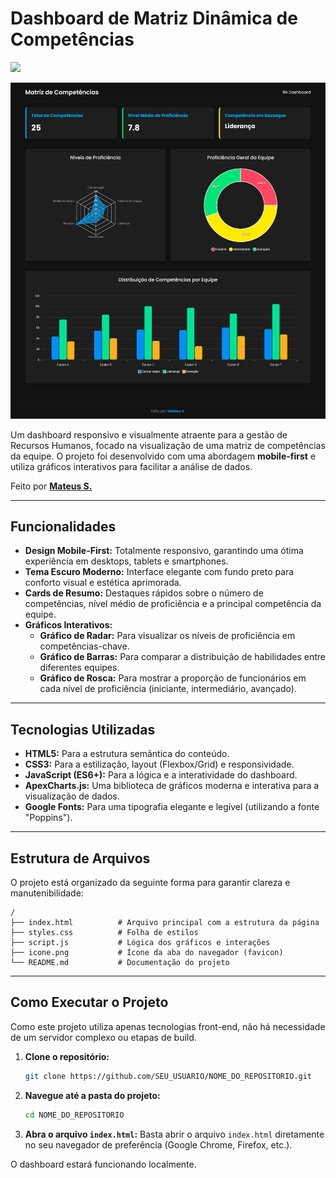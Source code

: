 # Dashboard de Matriz Dinâmica de Competências

<img src="https://user-images.githubusercontent.com/74038190/212284115-f47cd8ff-2ffb-4b04-b5bf-4d1c14c0247f.gif" width="1000">

![Prévia do Dashboard](img/1.png)

Um dashboard responsivo e visualmente atraente para a gestão de Recursos Humanos, focado na visualização de uma matriz de competências da equipe. O projeto foi desenvolvido com uma abordagem **mobile-first** e utiliza gráficos interativos para facilitar a análise de dados.

Feito por **[Mateus S.](https://github.com/Matz-Turing)**

---

## Funcionalidades

*   **Design Mobile-First:** Totalmente responsivo, garantindo uma ótima experiência em desktops, tablets e smartphones.
*   **Tema Escuro Moderno:** Interface elegante com fundo preto para conforto visual e estética aprimorada.
*   **Cards de Resumo:** Destaques rápidos sobre o número de competências, nível médio de proficiência e a principal competência da equipe.
*   **Gráficos Interativos:**
    *   **Gráfico de Radar:** Para visualizar os níveis de proficiência em competências-chave.
    *   **Gráfico de Barras:** Para comparar a distribuição de habilidades entre diferentes equipes.
    *   **Gráfico de Rosca:** Para mostrar a proporção de funcionários em cada nível de proficiência (iniciante, intermediário, avançado).

---

## Tecnologias Utilizadas

*   **HTML5:** Para a estrutura semântica do conteúdo.
*   **CSS3:** Para a estilização, layout (Flexbox/Grid) e responsividade.
*   **JavaScript (ES6+):** Para a lógica e a interatividade do dashboard.
*   **ApexCharts.js:** Uma biblioteca de gráficos moderna e interativa para a visualização de dados.
*   **Google Fonts:** Para uma tipografia elegante e legível (utilizando a fonte "Poppins").

---

## Estrutura de Arquivos

O projeto está organizado da seguinte forma para garantir clareza e manutenibilidade:

```
/
├── index.html          # Arquivo principal com a estrutura da página
├── styles.css          # Folha de estilos
├── script.js           # Lógica dos gráficos e interações
├── icone.png           # Ícone da aba do navegador (favicon)
└── README.md           # Documentação do projeto
```

---

## Como Executar o Projeto

Como este projeto utiliza apenas tecnologias front-end, não há necessidade de um servidor complexo ou etapas de build.

1.  **Clone o repositório:**
    ```bash
    git clone https://github.com/SEU_USUARIO/NOME_DO_REPOSITORIO.git
    ```

2.  **Navegue até a pasta do projeto:**
    ```bash
    cd NOME_DO_REPOSITORIO
    ```

3.  **Abra o arquivo `index.html`:**
    Basta abrir o arquivo `index.html` diretamente no seu navegador de preferência (Google Chrome, Firefox, etc.).

O dashboard estará funcionando localmente.
